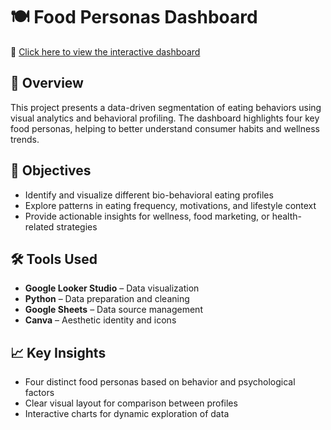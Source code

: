 # 🍽️ Food Personas Dashboard

🔗 [Click here to view the interactive dashboard]([https://lookerstudio.google.com/reporting/adf9be8b-a64f-4755-ac3e-9cb9153483df](https://lookerstudio.google.com/reporting/adf9be8b-a64f-4755-ac3e-9cb9153483df))

## 📌 Overview  
This project presents a data-driven segmentation of eating behaviors using visual analytics and behavioral profiling. The dashboard highlights four key food personas, helping to better understand consumer habits and wellness trends.

## 🎯 Objectives  
- Identify and visualize different bio-behavioral eating profiles  
- Explore patterns in eating frequency, motivations, and lifestyle context  
- Provide actionable insights for wellness, food marketing, or health-related strategies  

## 🛠️ Tools Used  
- **Google Looker Studio** – Data visualization  
- **Python** – Data preparation and cleaning  
- **Google Sheets** – Data source management  
- **Canva** – Aesthetic identity and icons

## 📈 Key Insights  
- Four distinct food personas based on behavior and psychological factors  
- Clear visual layout for comparison between profiles  
- Interactive charts for dynamic exploration of data  

